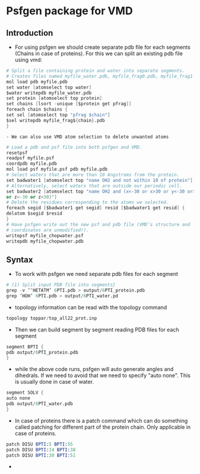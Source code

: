 # Psfgen package for VMD

## Introduction

- For using psfgen we should create separate pdb file for each segments (Chains in case of proteins). For this we can split an existing pdb file using vmd:

```s
# Split a file containing protein and water into separate segments.
# Creates files named myfile_water.pdb, myfile_frag0.pdb, myfile_frag1.pdb,...
mol load pdb myfile.pdb
set water [atomselect top water]
$water writepdb myfile_water.pdb
set protein [atomselect top protein]
set chains [lsort -unique [$protein get pfrag]]
foreach chain $chains {
set sel [atomselect top "pfrag $chain"]
$sel writepdb myfile_frag${chain}.pdb
}
```

    - We can also use VMD atom selection to delete unwanted atoms

```s
# Load a pdb and psf file into both psfgen and VMD.
resetpsf
readpsf myfile.psf
coordpdb myfile.pdb
mol load psf myfile.psf pdb myfile.pdb
# Select waters that are more than 10 Angstroms from the protein.
set badwater1 [atomselect top "name OH2 and not within 10 of protein"]
# Alternatively, select waters that are outside our periodic cell.
set badwater2 [atomselect top "name OH2 and (x<-30 or x>30 or y<-30 or>30
or z<-30 or z>30)"]
# Delete the residues corresponding to the atoms we selected.
foreach segid [$badwater1 get segid] resid [$badwater1 get resid] {
delatom $segid $resid
}
# Have psfgen write out the new psf and pdb file (VMD’s structure and
# coordinates are unmodified!).
writepsf myfile_chopwater.psf
writepdb myfile_chopwater.pdb
```
## Syntax

- To work with psfgen we need separate pdb files for each segment

```s
# (1) Split input PDB file into segments}
grep -v ’^HETATM’ 6PTI.pdb > output/6PTI_protein.pdb
grep ’HOH’ 6PTI.pdb > output/6PTI_water.pd
```
- topology information can be read with the topology command 

```s
topology toppar/top_all22_prot.inp
```

- Then we can build segment by segment reading PDB files for each segment 

```s
segment BPTI {
pdb output/6PTI_protein.pdb
}
```

- while the above code runs, psfgen will auto generate angles and dihedrals. If we need to avoid that we need to specify "auto none". This is usually done in case of water. 

```s
segment SOLV {
auto none
pdb output/6PTI_water.pdb
}
```

- In case of proteins there is a patch command which can do something called patching for different part of the protein chain. Only applicable in case of proteins. 

```s
patch DISU BPTI:5 BPTI:55
patch DISU BPTI:14 BPTI:38
patch DISU BPTI:30 BPTI:51
```
- 

